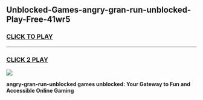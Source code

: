 
## Unblocked-Games-angry-gran-run-unblocked-Play-Free-41wr5
<h3>
<a href="https://premium76.site?title=angry-gran-run-unblocked&ref=23A">CLICK TO PLAY</a></h3>
<hr>

<h3>
<a href="https://premium76.site?title=angry-gran-run-unblocked&ref=23A">CLICK 2 PLAY</a>
  
</h3>

<a href="https://premium76.site?title=angry-gran-run-unblocked&ref=23A"><img src="https://clearcache.store/games.png"></a>


**angry-gran-run-unblocked games unblocked: Your Gateway to Fun and Accessible Online Gaming**

